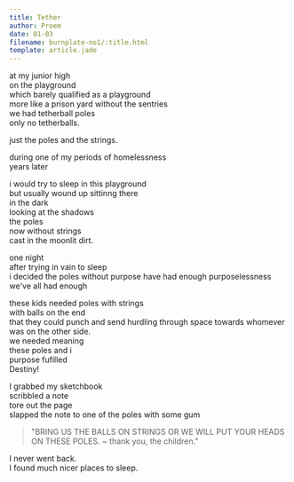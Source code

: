 ```yaml
---
title: Tether
author: Proem
date: 01-03
filename: burnplate-no1/:title.html
template: article.jade
---
```


at my junior high  
on the playground  
which barely qualified as a playground  
more like a prison yard without the sentries  
we had tetherball poles  
only no tetherballs.  

just the poles and the strings.

during one of my periods of homelessness  
years later

i would try to sleep in this playground  
but usually wound up sittinng there  
in the dark  
looking at the shadows  
the poles  
now without strings  
cast in the moonlit dirt.

one night  
after trying in vain to sleep  
i decided the poles without purpose have had enough purposelessness  
we've all had enough  

these kids needed poles with strings  
with balls on the end  
that they could punch and send hurdling through space towards whomever was on the other side.  
we needed meaning  
these poles and i  
purpose fufilled  
Destiny!

I grabbed my sketchbook  
scribbled a note  
tore out the page  
slapped the note to one of the poles with some gum

> "BRING US THE BALLS ON STRINGS OR WE WILL PUT YOUR HEADS ON THESE POLES.
>  ~ thank you, the children."

I never went back.  
I found much nicer places to sleep.